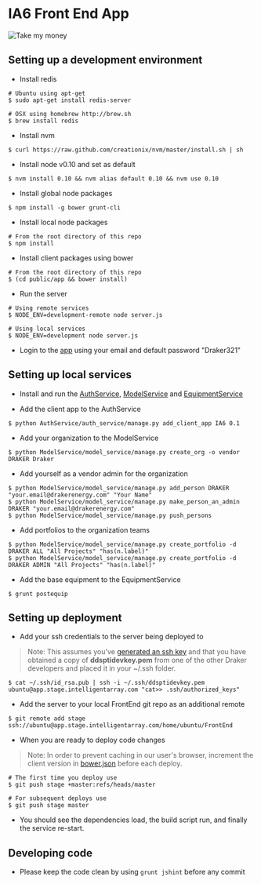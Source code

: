 # IA6 Front End App

![Take my money](http://images.memegenerator.net/instances/200x/39664343.jpg)

## Setting up a development environment

* Install redis

```
# Ubuntu using apt-get
$ sudo apt-get install redis-server
```

```
# OSX using homebrew http://brew.sh
$ brew install redis
```

* Install nvm

```
$ curl https://raw.github.com/creationix/nvm/master/install.sh | sh
```

* Install node v0.10 and set as default

```
$ nvm install 0.10 && nvm alias default 0.10 && nvm use 0.10
```

* Install global node packages

```
$ npm install -g bower grunt-cli
```

* Install local node packages

```
# From the root directory of this repo
$ npm install
```

* Install client packages using bower

```
# From the root directory of this repo
$ (cd public/app && bower install)
```

* Run the server

```
# Using remote services
$ NODE_ENV=development-remote node server.js
```

```
# Using local services
$ NODE_ENV=development node server.js
```

* Login to the [app](http://127.0.0.1:3005) using your email and default password "Draker321"


## Setting up local services

* Install and run the [AuthService](https://github.com/drakerlabs/AuthService), [ModelService](https://github.com/drakerlabs/ModelService) and [EquipmentService](https://github.com/drakerlabs/EquipmentService)

* Add the client app to the AuthService

```
$ python AuthService/auth_service/manage.py add_client_app IA6 0.1
```

* Add your organization to the ModelService

```
$ python ModelService/model_service/manage.py create_org -o vendor DRAKER Draker
```

* Add yourself as a vendor admin for the organization

```
$ python ModelService/model_service/manage.py add_person DRAKER "your.email@drakerenergy.com" "Your Name"
$ python ModelService/model_service/manage.py make_person_an_admin DRAKER "your.email@drakerenergy.com"
$ python ModelService/model_service/manage.py push_persons
```

* Add portfolios to the organization teams

```
$ python ModelService/model_service/manage.py create_portfolio -d DRAKER ALL "All Projects" "has(n.label)"
$ python ModelService/model_service/manage.py create_portfolio -d DRAKER ADMIN "All Projects" "has(n.label)"
```

* Add the base equipment to the EquipmentService

```
$ grunt postequip
```


## Setting up deployment

* Add your ssh credentials to the server being deployed to

> Note: This assumes you've [generated an ssh key](https://help.github.com/articles/generating-ssh-keys) and that you have obtained a copy of __ddsptidevkey.pem__ from one of the other Draker developers and placed it in your ~/.ssh folder.

```
$ cat ~/.ssh/id_rsa.pub | ssh -i ~/.ssh/ddsptidevkey.pem ubuntu@app.stage.intelligentarray.com "cat>> .ssh/authorized_keys"
```

* Add the server to your local FrontEnd git repo as an additional remote

```
$ git remote add stage ssh://ubuntu@app.stage.intelligentarray.com/home/ubuntu/FrontEnd
```

* When you are ready to deploy code changes

> Note: In order to prevent caching in our user's browser, increment the client version in [bower.json](https://github.com/drakerlabs/FrontEnd/blob/master/public/app/bower.json#L4) before each deploy.

```
# The first time you deploy use
$ git push stage +master:refs/heads/master
```

```
# For subsequent deploys use
$ git push stage master
```

* You should see the dependencies load, the build script run, and finally the service re-start.


## Developing code

* Please keep the code clean by using `grunt jshint` before any commit
